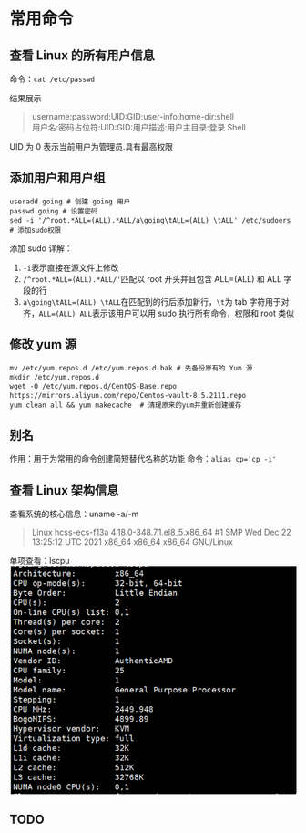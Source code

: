 # 常用命令

## 查看 Linux 的所有用户信息

命令：`cat /etc/passwd`

结果展示

> username:password:UID:GID:user-info:home-dir:shell<br/>
> 用户名:密码占位符:UID:GID:用户描述:用户主目录:登录 Shell

UID 为 0 表示当前用户为管理员.具有最高权限

## 添加用户和用户组

```
useradd going # 创建 going 用户
passwd going # 设置密码
sed -i '/^root.*ALL=(ALL).*ALL/a\going\tALL=(ALL) \tALL' /etc/sudoers  # 添加sudo权限
```

添加 sudo 详解：

1. `-i`表示直接在源文件上修改
2. `/^root.*ALL=(ALL).*ALL/'`匹配以 root 开头并且包含 ALL=(ALL) 和 ALL 字段的行
3. `a\going\tALL=(ALL) \tALL`在匹配到的行后添加新行，`\t`为 tab 字符用于对齐，`ALL=(ALL) ALL`表示该用户可以用 sudo 执行所有命令，权限和 root 类似

## 修改 yum 源

```
mv /etc/yum.repos.d /etc/yum.repos.d.bak # 先备份原有的 Yum 源
mkdir /etc/yum.repos.d
wget -O /etc/yum.repos.d/CentOS-Base.repo https://mirrors.aliyun.com/repo/Centos-vault-8.5.2111.repo
yum clean all && yum makecache  # 清理原来的yum并重新创建缓存
```

## 别名

作用：用于为常用的命令创建简短替代名称的功能
命令：`alias cp='cp -i'`

## 查看 Linux 架构信息

查看系统的核心信息：uname -a/-m

> Linux hcss-ecs-f13a 4.18.0-348.7.1.el8_5.x86_64 #1 SMP Wed Dec 22 13:25:12 UTC 2021 x86_64 x86_64 x86_64 GNU/Linux

单项查看：lscpu
![架构信息](./imgs/info.png)

## TODO
